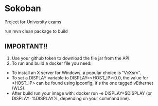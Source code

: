 # Sokoban

Project for University exams

run mvn clean package to build

## IMPORTANT!!

1. Use your github token to download the file jar from the API
2. To run and build a docker file you need:
- To install an X server for Windows, a popular choice is "VcXsrv".
- To set a DISPLAY variable to DISPLAY=<HOST_IP>:0.0, the value for <HOST_IP> can be found using ipconfig, it's the one tagged vEthernet (WLS).
- After build run your image with: docker run -e DISPLAY=$DISPLAY <your-image> (or DISPLAY=%DISPLAY%, depending on your command line).
